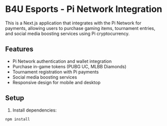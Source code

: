 # B4U Esports - Pi Network Integration

This is a Next.js application that integrates with the Pi Network for payments, allowing users to purchase gaming items, tournament entries, and social media boosting services using Pi cryptocurrency.

## Features

- Pi Network authentication and wallet integration
- Purchase in-game tokens (PUBG UC, MLBB Diamonds)
- Tournament registration with Pi payments
- Social media boosting services
- Responsive design for mobile and desktop

## Setup

1. Install dependencies:
```bash
npm install